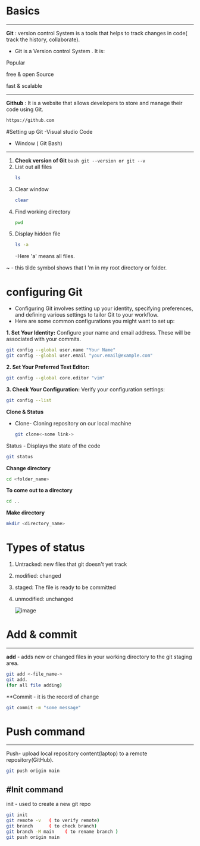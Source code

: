 # Basics
---
**Git** : version control System is a tools that helps to track changes in code( track the history, collaborate).

- Git is a Version control System . It is:
  
 Popular
 
free & open Source

fast & scalable

---
**Github** : It is a website that allows developers to store and manage their code using Git.
```bash
https://github.com
```
#Setting up Git
-Visual studio Code
- Window ( Git Bash)
---
 1.  **Check version of Git**
    ```bash
    git --version
    or
    git --v
    ```
2. List out all files
   ```bash
   ls
3. Clear window
   ```bash
   clear
4. Find working directory
   ```bash
   pwd
5. Display hidden file
   ```bash
   ls -a
   ```
   -Here 'a' means all files.

  ~ - this tilde symbol shows that I 'm in my root directory or folder.

# configuring Git
- Configuring Git involves setting up your identity, specifying preferences, and defining various settings to tailor Git to your workflow.
- Here are some common configurations you might want to set up:

**1. Set Your Identity:**
Configure your name and email address. These will be associated with your commits.
```bash
git config --global user.name "Your Name"
git config --global user.email "your.email@example.com"
```
**2. Set Your Preferred Text Editor:**
```bash
git config --global core.editor "vim"
```
**3. Check Your Configuration:**
Verify your configuration settings:
```bash
git config --list
```
**Clone & Status** 
- Clone- Cloning  repository on our local machine
  ```bash
  git clone<-some link->

Status - Displays the state of the code
```bash
git status
```
**Change directory**
```bash
cd <folder_name>
```
**To come out to a directory**
```bash
cd ..
```
**Make directory**
```bash
mkdir <directory_name>
```

# Types of status

1. Untracked: new files that git doesn't yet track
2. modified: changed
3. staged: The file is ready to be committed
4. unmodified: unchanged
   
   ![image](https://github.com/shuchi111/100-Day-DSA_Challenge/assets/107612618/b5a45c3f-6806-4d98-b2ce-07ff79076847)

# Add & commit
---
**add** - adds new or changed files in your working directory to the git staging area.
```bash
git add <-file_name->
git add.
(for all file adding)
```
**Commit - it is the record of change
```bash
git commit -m "some message"
```

# Push command
---
Push- upload local repository content(laptop) to a remote repository(GitHub).
```bash
git push origin main
```

#Init command
---
init - used to create a new git repo
```bash
git init
git remote -v   ( to verify remote)
git branch      ( to check branch)
git branch -M main    ( to rename branch )
git push origin main
```

















    




